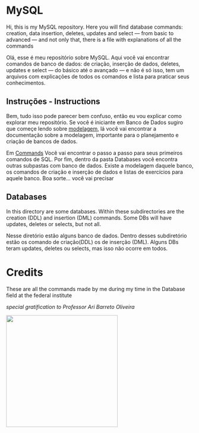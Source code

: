 # MySQL
  
 Hi, this is my MySQL repository. Here you will find database commands: creation, data insertion, deletes, updates and select — from basic to advanced — and not only that, there is a file with explanations of all the commands
 
 Olá, esse é meu repositório sobre MySQL. Aqui você vai encontrar comandos de banco de dados: de criação, inserção de dados, deletes, updates e select — do básico até o avançado — e não é só isso, tem um arquivos com explicações de todos os comandos e lista para praticar seus conhecimentos.

## Instruções - Instructions

Bem, tudo isso pode parecer bem confuso, então eu vou explicar como explorar meu repositório. Se você é iniciante em Banco de Dados sugiro que começe lendo sobre <a href='https://github.com/charlon-156/MySQL/blob/main/Modelagem.md'>modelagem</a>, lá você vai encontrar a documentação sobre a modelagem, importante para o planejamento e criação de bancos de dados. 

Em <a href='https://github.com/charlon-156/MySQL/blob/main/Modelagem.md'>Commands</a> Você vai encontrar o passo a passo para seus primeiros comandos de SQL. Por fim, dentro da pasta Databases você encontra outras subpastas com banco de dados. Existe a modelagem daquele banco, os comandos de criação e inserção de dados e listas de exercícios para aquele banco. Boa sorte... você vai precisar 

## Databases

In this directory are some databases. Within these subdirectories are the creation (DDL) and insertion (DML) commands. Some DBs will have updates, deletes or selects, but not all.

Nesse diretório estão alguns banco de dados. Dentro desses subdiretório estão os comando de criação(DDL) os de inserção (DML). Alguns DBs teram updates, deletes ou selects, mas isso não ocorre em todos.

# Credits 

These are all the commands made by me during my time in the Database field at the federal institute

*special gratification to Professor Ari Barreto Oliveira*

<img src="https://pbs.twimg.com/media/FYwMlPZXkAAN1Iz?format=jpg&name=large" width="300px">
